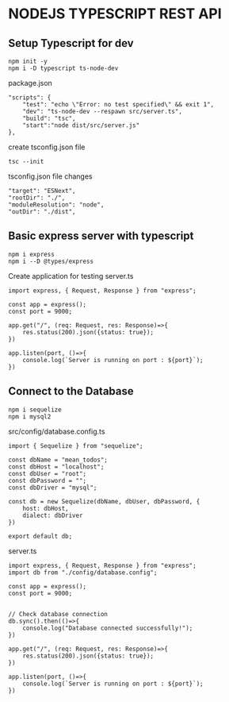 # NODEJS TYPESCRIPT REST API
## Setup Typescript for dev
```
npm init -y
npm i -D typescript ts-node-dev
```
package.json
```
"scripts": {
    "test": "echo \"Error: no test specified\" && exit 1",
    "dev": "ts-node-dev --respawn src/server.ts",
    "build": "tsc",
    "start":"node dist/src/server.js"
},
```
create tsconfig.json file
```
tsc --init
```
tsconfig.json file changes
```
"target": "ESNext",  
"rootDir": "./",   
"moduleResolution": "node",
"outDir": "./dist",
```

## Basic express server with typescript
```
npm i express
npm i --D @types/express
```
Create application for testing
server.ts
```
import express, { Request, Response } from "express";

const app = express();
const port = 9000;

app.get("/", (req: Request, res: Response)=>{
    res.status(200).json({status: true});
})

app.listen(port, ()=>{
    console.log(`Server is running on port : ${port}`);
})
```
## Connect to the Database
```
npm i sequelize
npm i mysql2
```
src/config/database.config.ts
```
import { Sequelize } from "sequelize";

const dbName = "mean_todos";
const dbHost = "localhost";
const dbUser = "root";
const dbPassword = "";
const dbDriver = "mysql";

const db = new Sequelize(dbName, dbUser, dbPassword, {
    host: dbHost,
    dialect: dbDriver
})

export default db;
```
server.ts
```
import express, { Request, Response } from "express";
import db from "./config/database.config";

const app = express();
const port = 9000;


// Check database connection
db.sync().then(()=>{
    console.log("Database connected successfully!");
})

app.get("/", (req: Request, res: Response)=>{
    res.status(200).json({status: true});
})

app.listen(port, ()=>{
    console.log(`Server is running on port : ${port}`);
})
```
